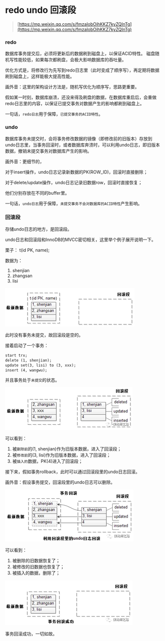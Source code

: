 # redo undo 回滚段

> [https://mp.weixin.qq.com/s/fmzaIobOihKKZ7kyZQInTg](https://mp.weixin.qq.com/s/fmzaIobOihKKZ7kyZQInTg)

### redo

数据库事务提交后，必须将更新后的数据刷到磁盘上，以保证ACID特性。 磁盘随机写性能较低，如果每次都刷盘，会极大影响数据库的吞吐量。

优化方式是，将修改行为先写到redo日志里（此时变成了顺序写），再定期将数据刷到磁盘上，这样能极大提高性能。

画外音：这里的架构设计方法是，随机写优化为顺序写，思路更重要。

假如某一时刻，数据库崩溃，还没来得及刷盘的数据，在数据库重启后，会重做redo日志里的内容，以保证已提交事务对数据产生的影响都刷到磁盘上。

一句话，`redo日志`用于保障，`已提交事务的ACID特性`。

### undo

数据库事务未提交时，会将事务修改数据的镜像（即修改前的旧版本）存放到undo日志里，当事务回滚时，或者数据库奔溃时，可以利用undo日志，即旧版本数据，撤销未提交事务对数据库产生的影响。

画外音：更细节的，

对于insert操作，undo日志记录新数据的PK(ROW_ID)，回滚时直接删除；

对于delete/update操作，undo日志记录旧数据row，回滚时直接恢复；

他们分别存放在不同的buffer里。

一句话，`undo日志`用于保障，`未提交事务不会对数据库的ACID特性`产生影响。

### 回滚段

存储undo日志的地方，是回滚段。

undo日志和回滚段和InnoDB的MVCC密切相关，这里举个例子展开说明一下。

栗子： t(id PK, name);

数据为：

1. shenjian
2. zhangsan
3. lisi

![mysql回滚段init.png](../images/mysql回滚段init.png)

此时没有事务未提交，故回滚段是空的。

接着启动了一个事务：

```
start trx;
delete (1, shenjian);
update set(3, lisi) to (3, xxx);
insert (4, wangwu);
```

并且事务处于`未提交`的状态。

![mysql回滚段未提交事务.png](../images/mysql回滚段未提交事务.png)

可以看到：

1. 被`删除前`的(1, shenjian)作为旧版本数据，进入了回滚段；
2. 被`修改前`的(3, lisi)作为旧版本数据，进入了回滚段；
3. 被`插入的`数据，PK(4)进入了回滚段；

接下来，假如事务rollback，此时可以通过回滚段里的undo日志回滚。

画外音：假设事务提交，回滚段里的undo日志可以删除。

![mysql回滚段事务回滚.png](../images/mysql回滚段事务回滚.png)

可以看到：

1. 被删除的旧数据恢复了；
2. 被修改的旧数据也恢复了；
3. 被插入的数据，删除了；

![mysql回滚段事务回滚成功.png](../images/mysql回滚段事务回滚成功.png)

事务回滚成功，一切如故。

